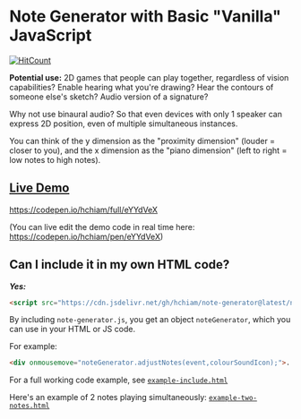 # Note Generator with Basic "Vanilla" JavaScript

[![HitCount](http://hits.dwyl.com/hchiam/note-generator.svg)](http://hits.dwyl.com/hchiam/note-generator)

**Potential use:** 2D games that people can play together, regardless of vision capabilities? Enable hearing what you're drawing? Hear the contours of someone else's sketch? Audio version of a signature?

Why not use binaural audio? So that even devices with only 1 speaker can express 2D position, even of multiple simultaneous instances.

You can think of the y dimension as the "proximity dimension" (louder = closer to you), and the x dimension as the "piano dimension" (left to right = low notes to high notes).

## [Live Demo](https://codepen.io/hchiam/full/eYYdVeX)

https://codepen.io/hchiam/full/eYYdVeX

(You can live edit the demo code in real time here: https://codepen.io/hchiam/pen/eYYdVeX)

## Can I include it in my own HTML code?

***Yes:***

```html
<script src="https://cdn.jsdelivr.net/gh/hchiam/note-generator@latest/note-generator.js"></script>
```

By including `note-generator.js`, you get an object `noteGenerator`, which you can use in your HTML or JS code.

For example:

```html
<div onmousemove="noteGenerator.adjustNotes(event,colourSoundIcon);">...</div>
```

For a full working code example, see [`example-include.html`](https://github.com/hchiam/note-generator/blob/master/example-include.html)

Here's an example of 2 notes playing simultaneously: [`example-two-notes.html`](https://github.com/hchiam/note-generator/blob/master/example-two-notes.html)

